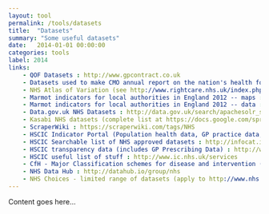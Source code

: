```yaml
---
layout: tool
permalink: /tools/datasets
title:  "Datasets"
summary: "Some useful datasets"
date:   2014-01-01 00:00:00
categories: tools
label: 2014
links:
    - QOF Datasets : http://www.gpcontract.co.uk
    - Datasets used to make CMO annual report on the nation's health for 2011 : http://www.dh.gov.uk/health/2012/11/cmo-data
    - NHS Atlas of Variation (see http://www.rightcare.nhs.uk/index.php/nhs-atlas/ for more information and to view maps etc) : http://wiki.nhshackday.com/wiki/DatasetsAndAPIs?action=AttachFile&amp;do=get&amp;target=AtlasOfVariation2011.xls
    - Marmot indicators for local authorities in England 2012 -- maps : http://www.lho.org.uk/LHO_Topics/National_Lead_Areas/Marmot/Maps/Single/atlas.html
    - Marmot indicators for local authorities in England 2012 -- data : http://www.lho.org.uk/viewResource.aspx?id=17034
    - Data.gov.uk NHS Datasets : http://data.gov.uk/search/apachesolr_search/nhs
    - Kasabi NHS datasets (complete list at https://docs.google.com/spreadsheet/ccc?key=0AiswT8ko8hb4dFhvcFBtangydmo0bmJ5NnMxT2dVWnc#gid=0) : http://blog.kasabi.com/?s=nhs
    - ScraperWiki : https://scraperwiki.com/tags/NHS
    - HSCIC Indicator Portal (Population health data, GP practice data, NHS Outcomes Framework data, hospital mortality, social care) : http://indicators.ic.nhs.uk
    - HSCIC Searchable list of NHS approved datasets : http://infocat.ic.nhs.uk/Default.aspx
    - HSCIC transparency data (includes GP Prescribing Data) : http://www.ic.nhs.uk/services/transparency
    - HSCIC useful list of stuff : http://www.ic.nhs.uk/services
    - CfH - Major Classification schemes for disease and intervention (more for bean counting than clinicians or patients : http://www.connectingforhealth.nhs.uk/systemsandservices/data/clinicalcoding
    - NHS Data Hub : http://datahub.io/group/nhs
    - NHS Choices - limited range of datasets (apply to http://www.nhs.uk/aboutNHSChoices/professionals/syndication/Pages/Webservices.aspx for API) : http://www.nhs.uk/aboutNHSChoices/professionals/developments/Pages/NHSChoicesdatasets.aspx
---
```


Content goes here...